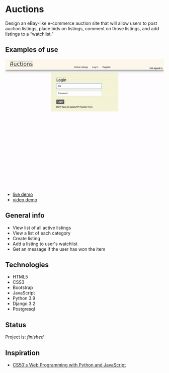 # Auctions
Design an eBay-like e-commerce auction site that will allow users to post auction listings, place bids on listings, comment on those listings, and add listings to a “watchlist.”

## Examples of use
<p align="center">
  <img src="./commerce1.gif" alt="Commerce site" />
</p>

* [live demo](https://hrmtk-commerce.herokuapp.com/)
* [video demo](https://youtu.be/aFFVb3kH8to)

## General info
* View list of all active listings
* View a list of each category
* Create listing
* Add a listing to user's watchlist
* Get an message if the user has won the item

## Technologies
* HTML5
* CSS3
* Bootstrap
* JavaScript
* Python 3.9
* Django 3.2
* Postgresql

## Status
Project is: _finished_

## Inspiration
* [CS50's Web Programming with Python and JavaScript](https://cs50.harvard.edu/web/2020/projects/2/commerce/)